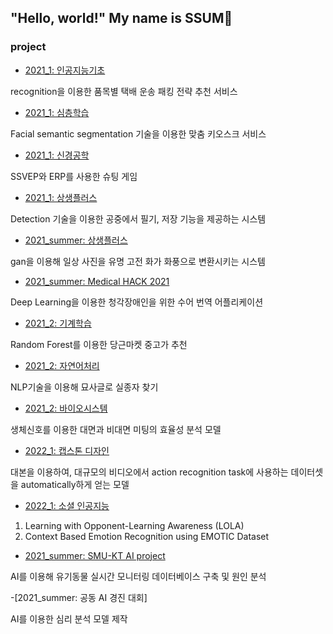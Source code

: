 ## "Hello, world!" My name is **SSUM**:sparkling_heart:

### **project**
- [2021_1: 인공지능기초](https://github.com/ChaeheePark/SMUS)
 
 recognition을 이용한 품목별 택배 운송 패킹 전략 추천 서비스


- [2021_1: 심층학습](https://github.com/ubeeni/sk_labs)

Facial semantic segmentation 기술을 이용한 맞춤 키오스크 서비스


- [2021_1: 신경공학](https://github.com/Neural-Engineering/Cheezebang)

SSVEP와 ERP를 사용한 슈팅 게임


- [2021_1: 상생플러스](https://github.com/youngseo0526/FingerBeam)

Detection 기술을 이용한 공중에서 필기, 저장 기능을 제공하는 시스템


- [2021_summer: 상생플러스](https://github.com/youngseo0526/Ganchanah)

gan을 이용해 일상 사진을 유명 고전 화가 화풍으로 변환시키는 시스템


- [2021_summer: Medical HACK 2021](https://github.com/FEKimseongeun/NoonSokMal)

Deep Learning을 이용한 청각장애인을 위한 수어 번역 어플리케이션


- [2021_2: 기계학습](https://github.com/An-Byeong-Seon/machine_learning)

Random Forest를 이용한 당근마켓 중고가 추천


- [2021_2: 자연어처리](https://github.com/hyunjoolee201910828/NLP_teamproject)

NLP기술을 이용해 묘사글로 실종자 찾기


- [2021_2: 바이오시스템](https://github.com/00ssum/Efficiency-analysis-model-using-bio-signals)

생체신호를 이용한 대면과 비대면 미팅의 효율성 분석 모델


- [2022_1: 캡스톤 디자인](https://github.com/polyn0/Speech2Action)

대본을 이용하여, 대규모의 비디오에서 action recognition task에 사용하는 데이터셋을 automatically하게 얻는 모델


- [2022_1: 소셜 인공지능](https://github.com/polyn0/Speech2Action)

1. Learning with Opponent-Learning Awareness (LOLA)
2. Context Based Emotion Recognition using EMOTIC Dataset 


- [2021_summer: SMU-KT AI project](https://github.com/00ssum/KT-SMU-AI-project)

AI를 이용해 유기동물 실시간 모니터링 데이터베이스 구축 및 원인 분석 

-[2021_summer: 공동 AI 경진 대회]

AI를 이용한 심리 분석 모델 제작 
